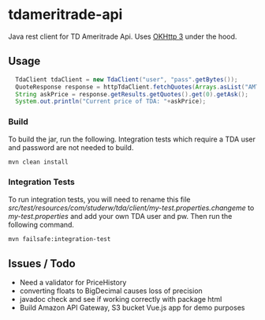 # tdameritrade-api
Java rest client for TD Ameritrade Api. Uses [OKHttp 3](https://github.com/square/okhttp) under the hood.

## Usage

```java
  TdaClient tdaClient = new TdaClient("user", "pass".getBytes());
  QuoteResponse response = httpTdaClient.fetchQuotes(Arrays.asList("AMTD));
  String askPrice = response.getResults.getQuotes().get(0).getAsk();
  System.out.println("Current price of TDA: "+askPrice);
```

### Build

To build the jar, run the following. Integration tests which require a TDA user and password are not needed to build.

```bash
mvn clean install
```

### Integration Tests

To run integration tests, you will need to rename this file *src/test/resources/com/studerw/tda/client/my-test.properties.changeme* to *my-test.properties* and add your own TDA user and pw.
Then run the following command.

```bash
mvn failsafe:integration-test
```

## Issues / Todo

* Need a validator for PriceHistory
* converting floats to BigDecimal causes loss of precision
* javadoc check and see if working correctly with package html
* Build Amazon API Gateway, S3 bucket Vue.js app for demo purposes

